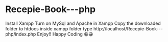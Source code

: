 # Recepie-Book---php
Install Xampp
Turn on MySql and Apache in Xampp
Copy the downloaded folder to htdocs inside xampp folder
type http://localhost/Recepie-Book---php/index.php
Enjoy!!
Happy Coding 😀😀

